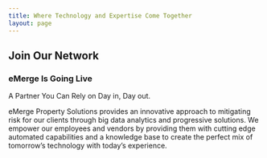 ```yaml
---
title: Where Technology and Expertise Come Together
layout: page
---
```


## Join Our Network

### eMerge Is Going Live

A Partner You Can Rely on Day in, Day out. 

eMerge Property Solutions provides an innovative approach to mitigating risk for our clients through big data analytics and progressive solutions.  We empower our employees and vendors by providing them with cutting edge automated capabilities and a knowledge base to create the perfect mix of tomorrow’s technology with today’s experience.
